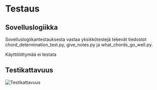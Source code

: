 # Testaus

## Sovelluslogiikka
Sovelluslogiikantestauksesta vastaa yksikkötestejä tekevät tiedostot chord_determination_test.py, give_notes.py ja what_chords_go_well.py.

Käyttöliittymää ei testata

## Testikattavuus
![Testikattavuus](/dokumentaatio/kuvat/testi.pnd)
